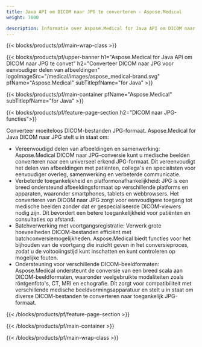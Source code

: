 ```yaml
---
title: Java API om DICOM naar JPG te converteren - Aspose.Medical
weight: 7000

description: Informatie over Aspose.Medical for Java API om DICOM naar JPG te converteren
---
```


{{< blocks/products/pf/main-wrap-class >}}

{{< blocks/products/pf/upper-banner h1="Aspose.Medical for Java API om DICOM naar JPG te convet" h2="Converteer DICOM naar JPG voor eenvoudiger delen van afbeeldingen" logoImageSrc="/medical/images/aspose_medical-brand.svg" pfName="Aspose.Medical" subTitlepfName="for Java" >}}

{{< blocks/products/pf/main-container pfName="Aspose.Medical" subTitlepfName="for Java" >}}

{{< blocks/products/pf/feature-page-section h2="DICOM naar JPG-functies">}}

<p>Converteer moeiteloos DICOM-bestanden JPG-formaat. Aspose.Medical for Java DICOM naar JPG stelt u in staat om:</p>

<ul>
<li>Vereenvoudigd delen van afbeeldingen en samenwerking: Aspose.Medical DICOM naar JPG-conversie kunt u medische beelden converteren naar een universeel erkend JPG-formaat. Dit vereenvoudigt het delen van afbeeldingen met patiënten, collega's en specialisten voor eenvoudiger overleg, samenwerking en verbeterde communicatie.</li>
<li>Verbeterde toegankelijkheid en platformonafhankelijkheid: JPG is een breed ondersteund afbeeldingsformaat op verschillende platforms en apparaten, waaronder smartphones, tablets en webbrowsers. Het converteren van DICOM naar JPG zorgt voor eenvoudigere toegang tot medische beelden zonder dat er gespecialiseerde DICOM-viewers nodig zijn. Dit bevordert een betere toegankelijkheid voor patiënten en consultaties op afstand.</li>
<li>Batchverwerking met voortgangsregistratie: Verwerk grote hoeveelheden DICOM-bestanden efficiënt met batchconversiemogelijkheden. Aspose.Medical biedt functies voor het bijhouden van de voortgang die inzicht geven in het conversieproces, zodat u de voltooiingstijd kunt inschatten en kunt controleren op mogelijke fouten.</li>
<li>Ondersteuning voor verschillende DICOM-beeldformaten: Aspose.Medical ondersteunt de conversie van een breed scala aan DICOM-beeldformaten, waaronder veelgebruikte modaliteiten zoals röntgenfoto's, CT, MRI en echografie. Dit zorgt voor compatibiliteit met verschillende medische beeldvormingsapparatuur en stelt u in staat om diverse DICOM-bestanden te converteren naar toegankelijk JPG-formaat.</li>
</ul>

{{< /blocks/products/pf/feature-page-section >}}

{{< /blocks/products/pf/main-container >}}

{{< /blocks/products/pf/main-wrap-class >}}